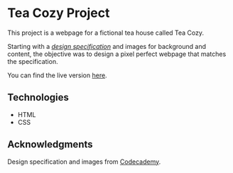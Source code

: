 # Tea Cozy Project

This project is a webpage for a fictional tea house called Tea Cozy.

Starting with a [*design specification*](https://content.codecademy.com/courses/freelance-1/unit-4/img-tea-cozy-redline.jpg) and images for background and content, the objective was to design a pixel perfect webpage that matches the specification.

You can find the live version [here](https://pedro-freddi.github.io/tea-cozy/).

## Technologies

- HTML
- CSS

## Acknowledgments

Design specification and images from [Codecademy](https://www.codecademy.com/).
